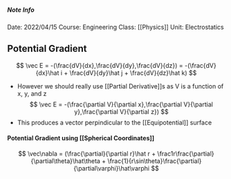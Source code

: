 ##### Note Info
Date: 2022/04/15
Course: Engineering
Class: [[Physics]]
Unit: Electrostatics

## Potential Gradient
$$ \vec E = -(\frac{dV}{dx},\frac{dV}{dy},\frac{dV}{dz}) = -(\frac{dV}{dx}\hat i + \frac{dV}{dy}\hat j + \frac{dV}{dz}\hat k) $$
- However we should really use [[Partial Derivative]]s as V is a function of x, y, and z
$$ \vec E = -(\frac{\partial V}{\partial x},\frac{\partial V}{\partial y},\frac{\partial V}{\partial z}) $$
- This produces a vector perpindicular to the [[Equipotential]] surface

#### Potential Gradient using [[Spherical Coordinates]]
$$ \vec\nabla = (\frac{\partial}{\partial r}\hat r + \frac1r\frac{\partial}{\partial\theta}\hat\theta + \frac{1}{r\sin\theta}\frac{\partial}{\partial\varphi}\hat\varphi $$


